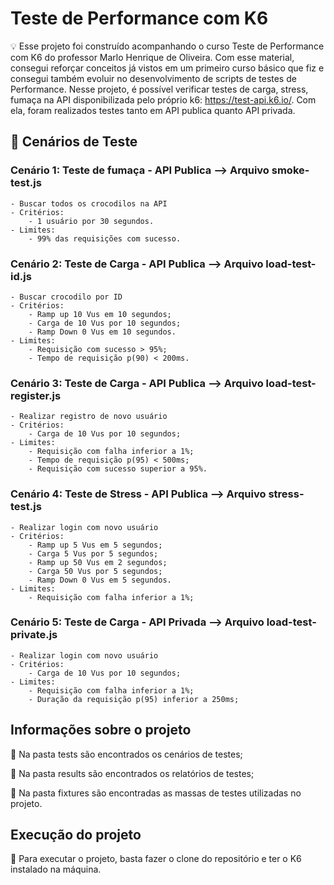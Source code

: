 # Teste de Performance com K6


💡 Esse projeto foi construído acompanhando o curso Teste de Performance com K6 do professor Marlo Henrique de Oliveira. Com esse material, consegui reforçar conceitos já vistos em um primeiro curso básico que fiz e consegui também evoluir no desenvolvimento de scripts de testes de Performance. Nesse projeto, é possível verificar testes de carga, stress, fumaça na API disponibilizada pelo próprio k6: https://test-api.k6.io/. Com ela, foram realizados testes tanto em API publica quanto API privada.


## 🔖 Cenários de Teste

### Cenário 1: Teste de fumaça - API Publica --> Arquivo smoke-test.js
    - Buscar todos os crocodilos na API
    - Critérios:
        - 1 usuário por 30 segundos.
    - Limites: 
        - 99% das requisições com sucesso.


### Cenário 2: Teste de Carga - API Publica --> Arquivo load-test-id.js
    - Buscar crocodilo por ID
    - Critérios:
        - Ramp up 10 Vus em 10 segundos;
        - Carga de 10 Vus por 10 segundos;
        - Ramp Down 0 Vus em 10 segundos.
    - Limites:
        - Requisição com sucesso > 95%;
        - Tempo de requisição p(90) < 200ms.

### Cenário 3: Teste de Carga - API Publica --> Arquivo load-test-register.js
    - Realizar registro de novo usuário
    - Critérios:
        - Carga de 10 Vus por 10 segundos;
    - Limites:
        - Requisição com falha inferior a 1%;
        - Tempo de requisição p(95) < 500ms;
        - Requisição com sucesso superior a 95%.

### Cenário 4: Teste de Stress - API Publica --> Arquivo stress-test.js
    - Realizar login com novo usuário
    - Critérios:
        - Ramp up 5 Vus em 5 segundos;
        - Carga 5 Vus por 5 segundos;
        - Ramp up 50 Vus em 2 segundos;
        - Carga 50 Vus por 5 segundos;
        - Ramp Down 0 Vus em 5 segundos.
    - Limites:
        - Requisição com falha inferior a 1%;

### Cenário 5: Teste de Carga - API Privada --> Arquivo load-test-private.js
    - Realizar login com novo usuário
    - Critérios:
        - Carga de 10 Vus por 10 segundos;
    - Limites:
        - Requisição com falha inferior a 1%;
        - Duração da requisição p(95) inferior a 250ms;

## Informações sobre o projeto

📌 Na pasta tests são encontrados os cenários de testes;

📌 Na pasta results são encontrados os relatórios de testes;

📌 Na pasta fixtures são encontradas as massas de testes utilizadas no projeto.


## Execução do projeto

📌 Para executar o projeto, basta fazer o clone do repositório e ter o K6 instalado na máquina.
